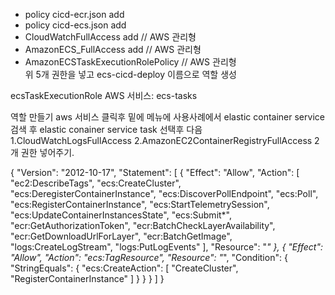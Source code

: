 - policy cicd-ecr.json add
- policy cicd-ecs.json add
- CloudWatchFullAccess  add //	AWS 관리형	
- AmazonECS_FullAccess add  // AWS 관리형	
- AmazonECSTaskExecutionRolePolicy //  AWS 관리형	
위 5개 권한을 넣고 ecs-cicd-deploy 이름으로 역할 생성

ecsTaskExecutionRole 	AWS 서비스: ecs-tasks

역할 만들기
aws 서비스 클릭후
밑에 메뉴에 사용사례에서
elastic container service 검색 후
elastic conainer service task 선택후 다음
1.CloudWatchLogsFullAccess
2.AmazonEC2ContainerRegistryFullAccess
2개 권한 넣어주기.


{
    "Version": "2012-10-17",
    "Statement": [
        {
            "Effect": "Allow",
            "Action": [
                "ec2:DescribeTags",
                "ecs:CreateCluster",
                "ecs:DeregisterContainerInstance",
                "ecs:DiscoverPollEndpoint",
                "ecs:Poll",
                "ecs:RegisterContainerInstance",
                "ecs:StartTelemetrySession",
                "ecs:UpdateContainerInstancesState",
                "ecs:Submit*",
                "ecr:GetAuthorizationToken",
                "ecr:BatchCheckLayerAvailability",
                "ecr:GetDownloadUrlForLayer",
                "ecr:BatchGetImage",
                "logs:CreateLogStream",
                "logs:PutLogEvents"
            ],
            "Resource": "*"
        },
        {
            "Effect": "Allow",
            "Action": "ecs:TagResource",
            "Resource": "*",
            "Condition": {
                "StringEquals": {
                    "ecs:CreateAction": [
                        "CreateCluster",
                        "RegisterContainerInstance"
                    ]
                }
            }
        }
    ]
}